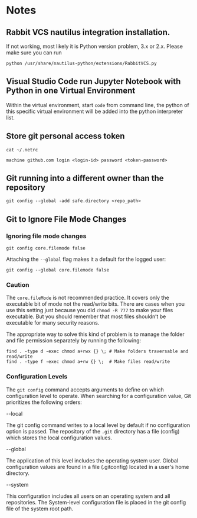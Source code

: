 ﻿# Notes

## Rabbit VCS nautilus integration installation. 
If not working, most likely it is Python version problem, 3.x or 2.x. Please make sure you can run 
```
python /usr/share/nautilus-python/extensions/RabbitVCS.py
```

## Visual Studio Code run Jupyter Notebook with Python in one Virtual Environment

Within the virtual environment, start `code` from command line, the python of this specific virtual environment will be added into the python interpreter list.

## Store git personal access token

```
cat ~/.netrc

machine github.com login <login-id> password <token-password>
```

## Git running into a different owner than the repository

```
git config --global -add safe.directory <repo_path>
```

## Git to Ignore File Mode Changes

### Ignoring file mode changes
```
git config core.filemode false
```

Attaching the `--global` flag makes it a default for the logged user:
```
git config --global core.filemode false
```

### Caution
The `core.fileMode` is not recommended practice. It covers only the executable bit of mode not the read/write bits. There are cases when you use this setting just because you did `chmod -R 777` to make your files executable. But you should remember that most files shouldn’t be executable for many security reasons.

The appropriate way to solve this kind of problem is to manage the folder and file permission separately by running the following:

```
find . -type d -exec chmod a+rwx {} \; # Make folders traversable and read/write
find . -type f -exec chmod a+rw {} \;  # Make files read/write
```

### Configuration Levels

The `git config` command accepts arguments to define on which configuration level to operate. When searching for a configuration value, Git prioritizes the following orders:

--local

The git config command writes to a local level by default if no configuration option is passed. The repository of the `.git` directory has a file (config) which stores the local configuration values.

--global

The application of this level includes the operating system user. Global configuration values are found in a file (.gitconfig) located in a user's home directory.

--system

This configuration includes all users on an operating system and all repositories. The System-level configuration file is placed in the git config file of the system root path.
